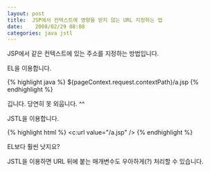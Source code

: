 ```yaml
---
layout: post
title:  JSP에서 컨텍스트에 영향을 받지 않는 URL 지정하는 법
date:    2008/02/29 08:08
categories: java jstl
---
```


JSP에서 같은 컨텍스트에 있는 주소를 지정하는 방법입니다. 

EL을 이용합니다.

{% highlight java %}
${pageContext.request.contextPath}/a.jsp
{% endhighlight %}

깁니다. 당연히 못 외웁니다. ^^

JSTL을 이용합니다.

{% highlight html %}
<c:url value="/a.jsp" />
{% endhighlight %}

EL보다 훨씬 낫지요?

JSTL을 이용하면 URL 뒤에 붙는 매개변수도 우아하게(?) 처리할 수 있습니다.